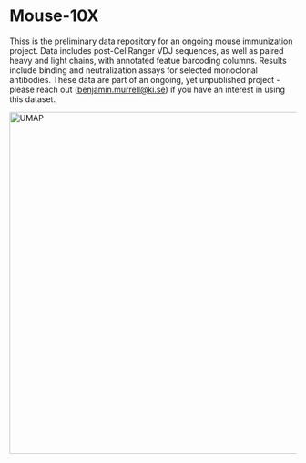 # Mouse-10X

Thiss is the preliminary data repository for an ongoing mouse immunization project. Data includes post-CellRanger VDJ sequences, as well as paired heavy and light chains, with annotated featue barcoding columns. Results include binding and neutralization assays for selected monoclonal antibodies. These data are part of an ongoing, yet unpublished project - please reach out (benjamin.murrell@ki.se) if you have an interest in using this dataset.

<img width="600" alt="UMAP" src="https://user-images.githubusercontent.com/1152087/110464352-522bf780-80d3-11eb-812f-575fd6195019.png">

